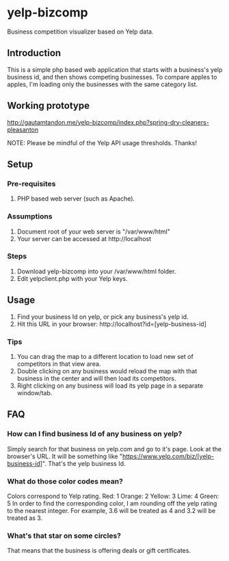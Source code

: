 # yelp-bizcomp
Business competition visualizer based on Yelp data.

## Introduction
This is a simple php based web application that starts with a business's yelp business id, and then shows competing businesses. To compare apples to apples, I'm loading only the businesses with the same category list.

## Working prototype
http://gautamtandon.me/yelp-bizcomp/index.php?spring-dry-cleaners-pleasanton

NOTE: Please be mindful of the Yelp API usage thresholds. Thanks!

## Setup

### Pre-requisites
1. PHP based web server (such as Apache).

### Assumptions
1. Document root of your web server is "/var/www/html"
2. Your server can be accessed at http://localhost

### Steps
1. Download yelp-bizcomp into your /var/www/html folder.
2. Edit yelpclient.php with your Yelp keys.

## Usage
1. Find your business Id on yelp, or pick any business's yelp id.
2. Hit this URL in your browser: http://localhost?id=[yelp-business-id]

### Tips
1. You can drag the map to a different location to load new set of competitors in that view area.
2. Double clicking on any business would reload the map with that business in the center and will then load its competitors.
3. Right clicking on any business will load its yelp page in a separate window/tab.

## FAQ

### How can I find business Id of any business on yelp?
Simply search for that business on yelp.com and go to it's page. Look at the browser's URL. It will be something like "https://www.yelp.com/biz/[yelp-business-id]". That's the yelp business Id.

### What do those color codes mean?
Colors correspond to Yelp rating.
Red: 1
Orange: 2
Yellow: 3
Lime: 4
Green: 5
In order to find the corresponding color, I am rounding off the yelp rating to the nearest integer. For example, 3.6 will be treated as 4 and 3.2 will be treated as 3.

### What's that star on some circles?
That means that the business is offering deals or gift certificates.
